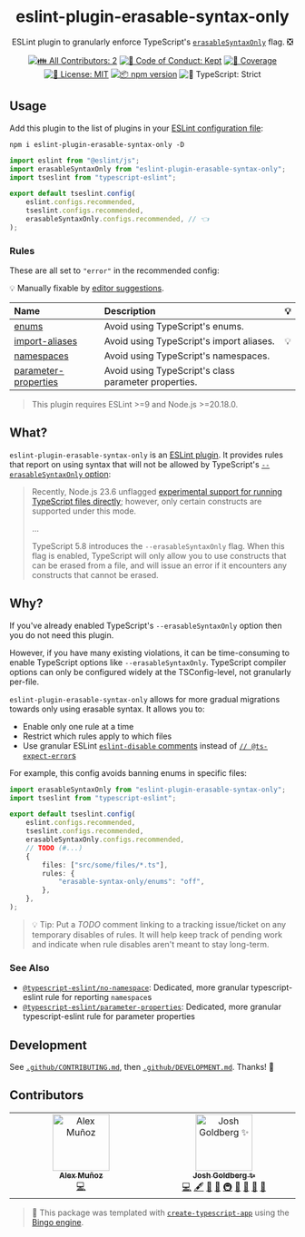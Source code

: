 <h1 align="center">eslint-plugin-erasable-syntax-only</h1>

<p align="center">
	ESLint plugin to granularly enforce TypeScript's <a href="https://devblogs.microsoft.com/typescript/announcing-typescript-5-8-rc/#the---erasablesyntaxonly-option"><code>erasableSyntaxOnly</code></a> flag.
	❎
</p>

<p align="center">
	<!-- prettier-ignore-start -->
	<!-- ALL-CONTRIBUTORS-BADGE:START - Do not remove or modify this section -->
	<a href="#contributors" target="_blank"><img alt="👪 All Contributors: 2" src="https://img.shields.io/badge/%F0%9F%91%AA_all_contributors-2-21bb42.svg" /></a>
<!-- ALL-CONTRIBUTORS-BADGE:END -->
	<!-- prettier-ignore-end -->
	<a href="https://github.com/JoshuaKGoldberg/eslint-plugin-erasable-syntax-only/blob/main/.github/CODE_OF_CONDUCT.md" target="_blank"><img alt="🤝 Code of Conduct: Kept" src="https://img.shields.io/badge/%F0%9F%A4%9D_code_of_conduct-kept-21bb42" /></a>
	<a href="https://codecov.io/gh/JoshuaKGoldberg/eslint-plugin-erasable-syntax-only" target="_blank"><img alt="🧪 Coverage" src="https://img.shields.io/codecov/c/github/JoshuaKGoldberg/eslint-plugin-erasable-syntax-only?label=%F0%9F%A7%AA%20coverage" /></a>
	<a href="https://github.com/JoshuaKGoldberg/eslint-plugin-erasable-syntax-only/blob/main/LICENSE.md" target="_blank"><img alt="📝 License: MIT" src="https://img.shields.io/badge/%F0%9F%93%9D_license-MIT-21bb42.svg"></a>
	<a href="http://npmjs.com/package/eslint-plugin-erasable-syntax-only"><img alt="📦 npm version" src="https://img.shields.io/npm/v/eslint-plugin-erasable-syntax-only?color=21bb42&label=%F0%9F%93%A6%20npm" /></a>
	<img alt="💪 TypeScript: Strict" src="https://img.shields.io/badge/%F0%9F%92%AA_typescript-strict-21bb42.svg" />
</p>

## Usage

Add this plugin to the list of plugins in your [ESLint configuration file](https://eslint.org/docs/latest/use/configure/configuration-files):

```shell
npm i eslint-plugin-erasable-syntax-only -D
```

```ts
import eslint from "@eslint/js";
import erasableSyntaxOnly from "eslint-plugin-erasable-syntax-only";
import tseslint from "typescript-eslint";

export default tseslint.config(
	eslint.configs.recommended,
	tseslint.configs.recommended,
	erasableSyntaxOnly.configs.recommended, // 👈
);
```

### Rules

These are all set to `"error"` in the recommended config:

<!-- begin auto-generated rules list -->

💡 Manually fixable by [editor suggestions](https://eslint.org/docs/latest/use/core-concepts#rule-suggestions).

| Name                                                       | Description                                          | 💡  |
| :--------------------------------------------------------- | :--------------------------------------------------- | :-- |
| [enums](docs/rules/enums.md)                               | Avoid using TypeScript's enums.                      |     |
| [import-aliases](docs/rules/import-aliases.md)             | Avoid using TypeScript's import aliases.             | 💡  |
| [namespaces](docs/rules/namespaces.md)                     | Avoid using TypeScript's namespaces.                 |     |
| [parameter-properties](docs/rules/parameter-properties.md) | Avoid using TypeScript's class parameter properties. |     |

<!-- end auto-generated rules list -->

> This plugin requires ESLint >=9 and Node.js >=20.18.0.

## What?

`eslint-plugin-erasable-syntax-only` is an [ESLint plugin](https://eslint.org/docs/latest/use/configure/plugins).
It provides rules that report on using syntax that will not be allowed by TypeScript's [`--erasableSyntaxOnly` option](https://devblogs.microsoft.com/typescript/announcing-typescript-5-8-beta/#the---erasablesyntaxonly-option):

> Recently, Node.js 23.6 unflagged [experimental support for running TypeScript files directly](https://nodejs.org/api/typescript.html#type-stripping); however, only certain constructs are supported under this mode.
>
> ...
>
> TypeScript 5.8 introduces the `--erasableSyntaxOnly` flag.
> When this flag is enabled, TypeScript will only allow you to use constructs that can be erased from a file, and will issue an error if it encounters any constructs that cannot be erased.

## Why?

If you've already enabled TypeScript's `--erasableSyntaxOnly` option then you do not need this plugin.

However, if you have many existing violations, it can be time-consuming to enable TypeScript options like `--erasableSyntaxOnly`.
TypeScript compiler options can only be configured widely at the TSConfig-level, not granularly per-file.

`eslint-plugin-erasable-syntax-only` allows for more gradual migrations towards only using erasable syntax.
It allows you to:

- Enable only one rule at a time
- Restrict which rules apply to which files
- Use granular ESLint [`eslint-disable` comments](https://eslint.org/docs/latest/use/configure/rules#using-configuration-comments-1) instead of [`// @ts-expect-error`s](https://www.learningtypescript.com/articles/comment-directives#ts-expect-error)

For example, this config avoids banning enums in specific files:

```ts
import erasableSyntaxOnly from "eslint-plugin-erasable-syntax-only";
import tseslint from "typescript-eslint";

export default tseslint.config(
	eslint.configs.recommended,
	tseslint.configs.recommended,
	erasableSyntaxOnly.configs.recommended,
	// TODO (#...)
	{
		files: ["src/some/files/*.ts"],
		rules: {
			"erasable-syntax-only/enums": "off",
		},
	},
);
```

> 💡 Tip: Put a _TODO_ comment linking to a tracking issue/ticket on any temporary disables of rules.
> It will help keep track of pending work and indicate when rule disables aren't meant to stay long-term.

### See Also

- [`@typescript-eslint/no-namespace`](https://typescript-eslint.io/rules/no-namespace): Dedicated, more granular typescript-eslint rule for reporting `namespace`s
- [`@typescript-eslint/parameter-properties`](https://typescript-eslint.io/rules/parameter-properties): Dedicated, more granular typescript-eslint rule for parameter properties

## Development

See [`.github/CONTRIBUTING.md`](./.github/CONTRIBUTING.md), then [`.github/DEVELOPMENT.md`](./.github/DEVELOPMENT.md).
Thanks! 💖

## Contributors

<!-- spellchecker: disable -->
<!-- ALL-CONTRIBUTORS-LIST:START - Do not remove or modify this section -->
<!-- prettier-ignore-start -->
<!-- markdownlint-disable -->
<table>
  <tbody>
    <tr>
      <td align="center" valign="top" width="14.28%"><a href="https://github.com/AlexMunoz"><img src="https://avatars.githubusercontent.com/u/3093946?v=4?s=100" width="100px;" alt="Alex Muñoz"/><br /><sub><b>Alex Muñoz</b></sub></a><br /><a href="https://github.com/JoshuaKGoldberg/eslint-plugin-erasable-syntax-only/commits?author=alexmunoz" title="Code">💻</a></td>
      <td align="center" valign="top" width="14.28%"><a href="http://www.joshuakgoldberg.com/"><img src="https://avatars.githubusercontent.com/u/3335181?v=4?s=100" width="100px;" alt="Josh Goldberg ✨"/><br /><sub><b>Josh Goldberg ✨</b></sub></a><br /><a href="https://github.com/JoshuaKGoldberg/eslint-plugin-erasable-syntax-only/commits?author=JoshuaKGoldberg" title="Code">💻</a> <a href="#content-JoshuaKGoldberg" title="Content">🖋</a> <a href="https://github.com/JoshuaKGoldberg/eslint-plugin-erasable-syntax-only/commits?author=JoshuaKGoldberg" title="Documentation">📖</a> <a href="#ideas-JoshuaKGoldberg" title="Ideas, Planning, & Feedback">🤔</a> <a href="#infra-JoshuaKGoldberg" title="Infrastructure (Hosting, Build-Tools, etc)">🚇</a> <a href="#maintenance-JoshuaKGoldberg" title="Maintenance">🚧</a> <a href="#projectManagement-JoshuaKGoldberg" title="Project Management">📆</a> <a href="#tool-JoshuaKGoldberg" title="Tools">🔧</a> <a href="https://github.com/JoshuaKGoldberg/eslint-plugin-erasable-syntax-only/issues?q=author%3AJoshuaKGoldberg" title="Bug reports">🐛</a></td>
    </tr>
  </tbody>
</table>

<!-- markdownlint-restore -->
<!-- prettier-ignore-end -->

<!-- ALL-CONTRIBUTORS-LIST:END -->
<!-- spellchecker: enable -->

> 💝 This package was templated with [`create-typescript-app`](https://github.com/JoshuaKGoldberg/create-typescript-app) using the [Bingo engine](https://create.bingo).
